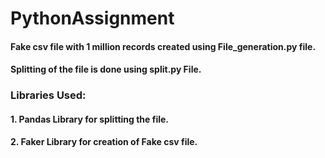 # PythonAssignment
#### Fake csv file with 1 million records created using File_generation.py file.
#### Splitting of the file is done using split.py File.

### Libraries Used:
  #### 1. Pandas Library for splitting the file.
  #### 2. Faker Library for creation of Fake csv file.
